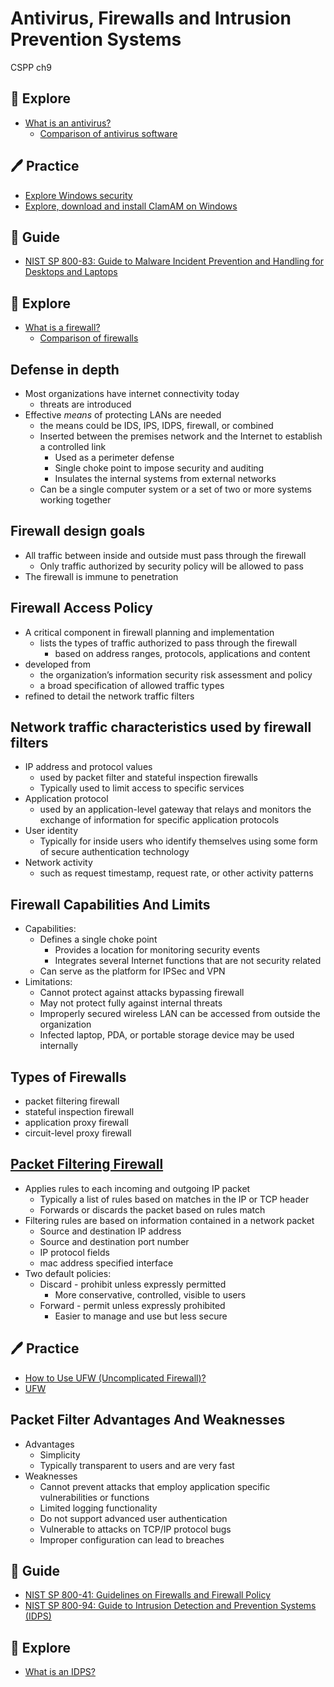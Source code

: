 # Antivirus, Firewalls and Intrusion Prevention Systems
CSPP ch9


🔭 Explore
---
- [What is an antivirus?](https://en.wikipedia.org/wiki/Antivirus_software)
  - [Comparison of antivirus software](https://en.wikipedia.org/wiki/Comparison_of_antivirus_software)


🖊️ Practice
---
- [Explore Windows security](https://www.microsoft.com/en-us/windows/comprehensive-security)
- [Explore, download and install ClamAM on Windows](https://www.clamav.net/)


🦮 Guide
---
- [NIST SP 800-83: Guide to Malware Incident Prevention and Handling for Desktops and Laptops](https://csrc.nist.gov/pubs/sp/800/83/r1/final)


🔭 Explore
---
- [What is a firewall?](https://en.wikipedia.org/wiki/Firewall_(computing))
  - [Comparison of firewalls](https://en.wikipedia.org/wiki/Comparison_of_firewalls)


Defense in depth
---
- Most organizations have internet connectivity today
  - threats are introduced
- Effective *means* of protecting LANs are needed
  - the means could be IDS, IPS, IDPS, firewall, or combined
  - Inserted between the premises network and the Internet to establish a controlled link
    - Used as a perimeter defense
    - Single choke point to impose security and auditing
    - Insulates the internal systems from external networks
  - Can be a single computer system or a set of two or more systems working together


Firewall design goals
---
- All traffic between inside and outside must pass through the firewall
  - Only traffic authorized by security policy will be allowed to pass
- The firewall is immune to penetration


Firewall Access Policy
---
- A critical component in firewall planning and implementation
  - lists the types of traffic authorized to pass through the firewall
    - based on address ranges, protocols, applications and content
- developed from 
  - the organization’s information security risk assessment and policy
  - a broad specification of allowed traffic types
- refined to detail the network traffic filters


Network traffic characteristics used by firewall filters
---
- IP address and protocol values
  - used by packet filter and stateful inspection firewalls
  - Typically used to limit access to specific services
- Application protocol
  - used by an application-level gateway that relays and monitors the exchange of information for specific application protocols
- User identity
  - Typically for inside users who identify themselves using some form of secure authentication technology
- Network activity
  - such as request timestamp, request rate, or other activity patterns


Firewall Capabilities And Limits
---
- Capabilities:
  - Defines a single choke point
    - Provides a location for monitoring security events
    - Integrates several Internet functions that are not security related
  - Can serve as the platform for IPSec and VPN
- Limitations:
  - Cannot protect against attacks bypassing firewall
  - May not protect fully against internal threats
  - Improperly secured wireless LAN can be accessed from outside the organization
  - Infected laptop, PDA, or portable storage device may be used internally


Types of Firewalls
---
- packet filtering firewall
- stateful inspection firewall
- application proxy firewall
- circuit-level proxy firewall


[Packet Filtering Firewall](https://en.wikipedia.org/wiki/Berkeley_Packet_Filter)
---
- Applies rules to each incoming and outgoing IP packet
  - Typically a list of rules based on matches in the IP or TCP header
  - Forwards or discards the packet based on rules match
- Filtering rules are based on information contained in a network packet
  - Source and destination IP address
  - Source and destination port number
  - IP protocol fields
  - mac address specified interface
- Two default policies:
  - Discard - prohibit unless expressly permitted
    - More conservative, controlled, visible to users
  - Forward - permit unless expressly prohibited
    - Easier to manage and use but less secure


🖊️ Practice
---
- [How to Use UFW (Uncomplicated Firewall)?](https://www.baeldung.com/linux/uncomplicated-firewall)
- [UFW](https://help.ubuntu.com/community/UFW)


Packet Filter Advantages And Weaknesses
---
- Advantages
  - Simplicity
  - Typically transparent to users and are very fast
- Weaknesses
  - Cannot prevent attacks that employ application specific vulnerabilities or functions
  - Limited logging functionality
  - Do not support advanced user authentication
  - Vulnerable to attacks on TCP/IP protocol bugs
  - Improper configuration can lead to breaches


🦮 Guide
---
- [NIST SP 800-41: Guidelines on Firewalls and Firewall Policy](https://csrc.nist.gov/pubs/sp/800/41/r1/final)
- [NIST SP 800-94: Guide to Intrusion Detection and Prevention Systems (IDPS)](https://csrc.nist.gov/pubs/sp/800/94/final)


🔭 Explore
---
- [What is an IDPS?](https://en.wikipedia.org/wiki/Intrusion_detection_system)